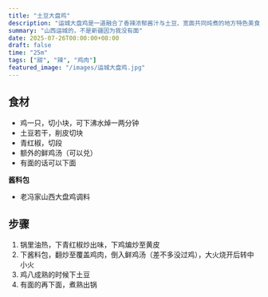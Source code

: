 ```yaml
---
title: "土豆大盘鸡"
description: "运城大盘鸡是一道融合了香辣浓郁酱汁与土豆、宽面共同炖煮的地方特色美食，色香味俱佳，令人回味无穷。"
summary: "山西运城的，不是新疆因为我没有面"
date: 2025-07-26T00:00:00+08:00
draft: false
time: "25m"
tags: ["甜", "辣", "鸡肉"]
featured_image: "/images/运城大盘鸡.jpg"
---
```


## 食材

- 鸡一只，切小块，可下沸水焯一两分钟
- 土豆若干，削皮切块
- 青红椒，切段
- 额外的鲜鸡汤（可以兑）
- 有面的话可以下面

**酱料包**

- 老冯家山西大盘鸡调料

## 步骤

1. 锅里油热，下青红椒炒出味，下鸡煸炒至黄皮
2. 下酱料包，翻炒至覆盖鸡肉，倒入鲜鸡汤（差不多没过鸡），大火烧开后转中小火
3. 鸡八成熟的时候下土豆
4. 有面的再下面，煮熟出锅